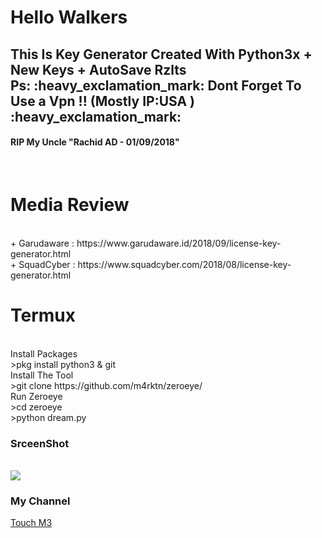 # Hello Walkers 
<h2>This Is Key Generator Created With Python3x + New Keys + AutoSave Rzlts <br>
Ps: :heavy_exclamation_mark: Dont Forget To Use a Vpn !! (Mostly IP:USA ) :heavy_exclamation_mark:<br></h3>
<h4><b>RIP My Uncle "Rachid AD - 01/09/2018"</b></h4><br>
<h1>Media Review</h1><br>
+ Garudaware : https://www.garudaware.id/2018/09/license-key-generator.html<br>
+ SquadCyber : https://www.squadcyber.com/2018/08/license-key-generator.html<br>
<h1>Termux</h1><br>
Install Packages<br>
>pkg install python3 & git<br>
Install The Tool<br>
>git clone https://github.com/m4rktn/zeroeye/<br>
Run Zeroeye <br>
>cd zeroeye<br>
>python dream.py<br>
<h3>SrceenShot</h3><br>
<img src="https://i.imgur.com/8DJ2HXD.png" />
<h3>My Channel</h3>
<a href="https://www.youtube.com/channel/UCMfsphLQJCE79Pr7JCqzJiw" target="_blank">Touch M3</a>
